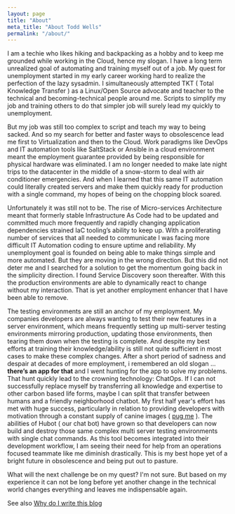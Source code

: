 ```yaml
---
layout: page
title: "About"
meta_title: "About Todd Wells"
permalink: "/about/"
---
```


I am a techie who likes hiking and backpacking as a hobby and to keep me grounded while working in the Cloud, hence my slogan.  I have a long term unrealized goal of automating and training myself out of a job.  My quest for unemployment started in my early career working hard to realize the perfection of the lazy sysadmin. I simultaneously attempted TKT ( Total Knowledge Transfer ) as a Linux/Open Source advocate and teacher to the technical and becoming-technical people around me. Scripts to simplify my job and training others to do that simpler job will surely lead my quickly to unemployment.

But my job was still too complex to script and teach my way to being sacked.  And so my search for better and faster ways to obsolescence lead me first to Virtualization and then to the Cloud. Work paradigms like DevOps and IT automation tools like SaltStack or Ansible in a cloud environment meant the employment guarantee provided by being responsible for physical hardware was eliminated. I am no longer needed to make late night trips to the datacenter in the middle of a snow-storm to deal with air conditioner emergencies. And when I learned that this same IT automation could literally created servers and make them quickly ready for production with a single command, my hopes of being on the chopping block soared.

Unfortunately it was still not to be. The rise of Micro-services Architecture meant that formerly stable Infrastructure As Code had to be updated and committed much more frequently and rapidly changing application dependencies strained IaC tooling’s ability to keep up. With a proliferating number of services that all needed to communicate I was facing more difficult IT Automation coding to ensure uptime and reliability.  My unemployment goal is founded on being able to make things simple and more automated.  But they are moving in the wrong direction. But this did not deter me and I searched for a solution to get the momentum going back in the simplicity direction. I found Service Discovery soon thereafter.  With this the production environments are able to dynamically react to change without my interaction. That is yet another employment enhancer that I have been able to remove.

The testing environments are still an anchor of my employment. My companies developers are always wanting to test their new features in a server environment, which means frequently setting up multi-server testing environments mirroring production, updating those environments, then tearing them down when the testing is complete. And despite my best efforts at training their knowledge/ability is still not quite sufficient in most cases to make these complex changes. After a short period of sadness and despair at decades of more employment, i remembered an old slogan ... **there’s an app for that** and I went hunting for the app to solve my problems.  That hunt quickly lead to the crowning technology: ChatOps. If I can not successfully replace myself by transferring all knowledge and expertise to other carbon based life forms, maybe I can split that transfer between humans and a friendly neighborhood chatbot. My first half year's effort has met with huge success, particularly in relation to providing developers with motivation through a constant supply of canine images ( [pug me](https://github.com/hubot-scripts/hubot-pugme) ). The abilities of Hubot ( our chat bot) have grown so that developers can now build and destroy those same complex multi server testing environments with single chat commands. As this tool becomes integrated into their development workflow, I am seeing their need for help from an operations focused teammate like me diminish drastically.  This is my best hope yet of a bright future in obsolescence and being put out to pasture.

What will the next challenge be on my quest?  I'm not sure. But based on my experience it can not be long before yet another change in the technical world changes everything and leaves me indispensable again.

See also [Why do I write this blog](/why)
